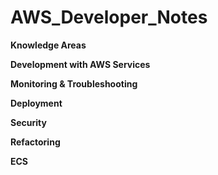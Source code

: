 # AWS_Developer_Notes

<b>Knowledge Areas</b>

<b>Development with AWS Services</b>

<b>Monitoring & Troubleshooting</b>

<b>Deployment</b>

<b>Security</b>

<b>Refactoring</b>

<b>ECS</b>

